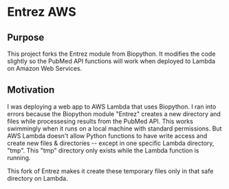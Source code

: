 # Entrez AWS

## Purpose
This project forks the Entrez module from Biopython. It modifies the code slightly so the PubMed API functions will work when deployed to Lambda on Amazon Web Services.

## Motivation
I was deploying a web app to AWS Lambda that uses Biopython. I ran into errors because the Biopython module "Entrez" creates a new directory and files while processesing results from the PubMed API. This works swimmingly when it runs on a local machine with standard permissions. But AWS Lambda doesn't allow Python functions to have write access and create new files & directories -- except in one specific Lambda directory, "tmp". This "tmp" directory only exists while the Lambda function is running.

This fork of Entrez makes it create these temporary files only in that safe directory on Lambda.

